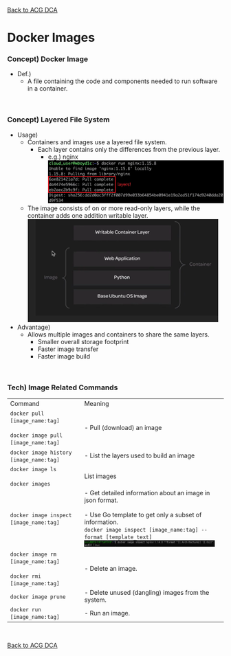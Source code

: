 [Back to ACG DCA](../main.md)

# Docker Images

### Concept) Docker Image
- Def.)
  - A file containing the code and components needed to run software in a container.   

<br>

### Concept) Layered File System
- Usage)
  - Containers and images use a layered file system.
    - Each layer contains only the differences from the previous layer.
      - e.g.) nginx   
        ![](images/001.png)
  - The image consists of on or more read-only layers, while the container adds one addition writable layer.    
    ![](images/002.png)
- Advantage)
  - Allows multiple images and containers to share the same layers.
    - Smaller overall storage footprint
    - Faster image transfer
    - Faster image build 

<br>

### Tech) Image Related Commands
<table>
  <tr>
    <td>Command</td>
    <td>Meaning</td>
  </tr>
  <tr>
    <td><code>docker pull [image_name:tag]</code><br><br><code>docker image pull [image_name:tag]</code></td>
    <td>- Pull (download) an image</td>
  </tr>
  <tr>
    <td><code>docker image history [image_name:tag]</code></td>
    <td>- List the layers used to build an image</td>
  </tr>
  <tr>
    <td><code>docker image ls</code><br><br><code>docker images</code></td>
    <td>List images</td>
    <td></td>
  </tr>
  <tr>
    <td><code>docker image inspect [image_name:tag]</code></td>
    <td>- Get detailed information about an image in json format. <br><br>- Use Go template to get only a subset of information. <br> <code>docker image inspect [image_name:tag] --format [template_text]</code> <br> <img src="images/003.png"> </td>
  </tr>
  <tr>
    <td><code>docker image rm [image_name:tag]</code> <br><br> <code>docker rmi [image_name:tag]</code></td>
    <td>- Delete an image.</td>
    <td></td>
  </tr>
  <tr>
    <td><code>docker image prune</code></td>
    <td>- Delete unused (dangling) images from the system.</td>
    <td></td>
  </tr>
  <tr>
    <td><code>docker run [image_name:tag]</code></td>
    <td>- Run an image.</td>
    <td></td>
  </tr>
</table>

<br>

[Back to ACG DCA](../main.md)
